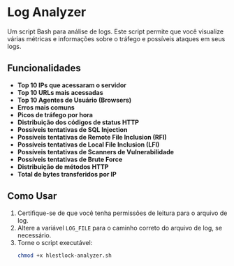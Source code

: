 # Log Analyzer

Um script Bash para análise de logs. Este script permite que você visualize várias métricas e informações sobre o tráfego e possíveis ataques em seus logs.

## Funcionalidades

- **Top 10 IPs que acessaram o servidor**
- **Top 10 URLs mais acessadas**
- **Top 10 Agentes de Usuário (Browsers)**
- **Erros mais comuns**
- **Picos de tráfego por hora**
- **Distribuição dos códigos de status HTTP**
- **Possíveis tentativas de SQL Injection**
- **Possíveis tentativas de Remote File Inclusion (RFI)**
- **Possíveis tentativas de Local File Inclusion (LFI)**
- **Possíveis tentativas de Scanners de Vulnerabilidade**
- **Possíveis tentativas de Brute Force**
- **Distribuição de métodos HTTP**
- **Total de bytes transferidos por IP**

## Como Usar

1. Certifique-se de que você tenha permissões de leitura para o arquivo de log.
2. Altere a variável `LOG_FILE` para o caminho correto do arquivo de log, se necessário.
3. Torne o script executável:
   ```bash
   chmod +x hlestlock-analyzer.sh
